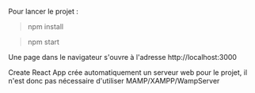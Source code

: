 Pour lancer le projet :

> npm install

> npm start

Une page dans le navigateur s'ouvre à l'adresse http://localhost:3000

Create React App crée automatiquement un serveur web pour le projet, il n'est donc pas nécessaire d'utiliser MAMP/XAMPP/WampServer

